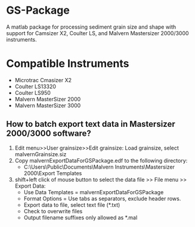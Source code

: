 # GS-Package
A matlab package for processing sediment grain size and shape with support for Camsizer X2, Coulter LS, and Malvern Mastersizer 2000/3000 instruments.
# Compatible Instruments
- Microtrac Cmasizer X2
- Coulter LS13320
- Coulter LS950
- Malvern MasterSizer 2000
- Malvern MasterSizer 3000

## How to batch export text data in Mastersizer 2000/3000 software?
1. Edit menu>>User grainsize>>Edit grainsize: Load grainsize, select malvernGrainsize.siz
2. Copy malvernExportDataForGSPackage.edf to the following directory:
    - C:\Users\Public\Documents\Malvern Instruments\Mastersizer 2000\Export Templates
4. shift+left click of mouse button to select the data file >> File menu >> Export Data:
    - Use Data Templates = malvernExportDataForGSPackage
    - Format Options = Use tabs as separators, exclude header rows.
    - Export data to file, select text file (*.txt)
    - Check to overwrite files
    - Output filename suffixes only allowed as *.mal